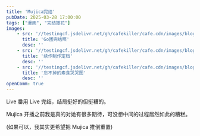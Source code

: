 ```yaml
---
title: 'Mujica完结'
pubDate: 2025-03-28 17:00:00
tags: ["漫画", "完结撒花"]
images:
    - src: '//testingcf.jsdelivr.net/gh/cafekiller/cafe.cdn/images/blogs/note202503281.jpg'
      title: 'Go团完结照'
      desc: ''
    - src: '//testingcf.jsdelivr.net/gh/cafekiller/cafe.cdn/images/blogs/note202503283.jpg'
      title: '续作制作定档'
      desc: ''
    - src: '//testingcf.jsdelivr.net/gh/cafekiller/cafe.cdn/images/blogs/note202503282.gif'
      title: '忘不掉的素食哭哭图'
      desc: ''
openComm: true
---
```

Live 番用 Live 完结，结局挺好的但挺糟的。

Mujica 开播之前我是真的对她有很多期待，可没想中间的过程居然如此的糟糕。

<small-text>(如果可以，我其实更希望把 Mujica 推倒重置)</small-text>
